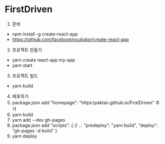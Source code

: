 # FirstDriven

1. 준비
 - npm install -g create-react-app
 - https://github.com/facebookincubator/create-react-app

2. 프로젝트 만들기
 - yarn create react-app my-app
 - yarn start

3. 프로젝트 빌드
 - yarn build

4. 배포하기
 1. package.json add "homepage": "https:\\paktan.github.io/FirstDriven" 추가
 2. yarn build
 3. yarn add --dev gh-pages
 4. package.json add "scripts": {
      // ...
      "predeploy": "yarn build",
      "deploy": "gh-pages -d build"
    }
 5. yarn deploy